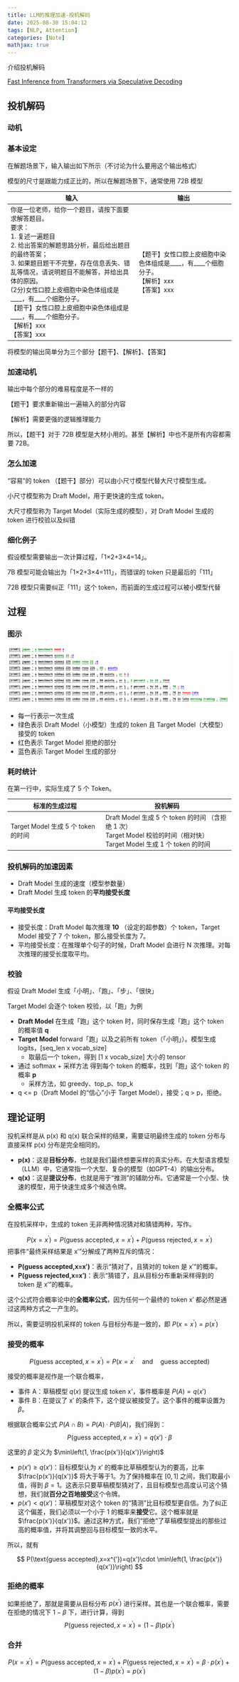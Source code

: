 ```yaml
---
title: LLM的推理加速-投机解码
date: 2025-08-30 15:04:12
tags: [NLP, Attention]
categories: [Note]
mathjax: true
---
```


介绍投机解码

[Fast Inference from Transformers via Speculative Decoding](https://arxiv.org/abs/2211.17192)

<!-- more -->


## 投机解码

### 动机

### 基本设定

在解题场景下，输入输出如下所示（不讨论为什么要用这个输出格式）

模型的尺寸是跟能力成正比的，所以在解题场景下，通常使用 72B 模型

|输入|输出|
|--|--|
|你是一位老师，给你一个题目，请按下面要求解答题目。<br>要求：<br>1. 复述一遍题目<br>2. 给出答案的解题思路分析，最后给出题目的最终答案；<br>3. 如果题目题干不完整，存在信息丢失、错乱等情况，请说明题目不能解答，并给出具体的原因。<br>(2分)女性口腔上皮细胞中染色体组成是____，有____个细胞分子。<br>【题干】女性口腔上皮细胞中染色体组成是____，有____个细胞分子。<br>【解析】xxx<br>【答案】xxx|【题干】女性口腔上皮细胞中染色体组成是____，有____个细胞分子。<br>【解析】xxx<br>【答案】xxx|

将模型的输出简单分为三个部分【题干】、【解析】、【答案】

### 加速动机

输出中每个部分的难易程度是不一样的

【题干】要求重新输出一遍输入的部分内容

【解析】需要更强的逻辑推理能力

所以，【题干】对于 72B 模型是大材小用的。甚至【解析】中也不是所有内容都需要 72B。

### 怎么加速

“容易”的 token （【题干】部分）可以由小尺寸模型代替大尺寸模型生成。

小尺寸模型称为 Draft Model，用于更快速的生成 token。

大尺寸模型称为 Target Model（实际生成的模型），对 Draft Model 生成的 token 进行校验以及纠错

### 细化例子

假设模型需要输出一次计算过程，「1×2+3×4=14」。

7B 模型可能会输出为「1×2+3×4=111」，而错误的 token 只是最后的「111」

72B 模型只需要纠正「111」这个 token，而前面的生成过程可以被小模型代替

## 过程

### 图示

![](https://raw.githubusercontent.com/wnma3mz/blog_posts/master/imgs/LLM的推理加速-EAGLE三部曲/image1.png)


- 每一行表示一次生成
- 绿色表示 Draft Model（小模型）生成的 token 且 Target Model（大模型）接受的 token
- 红色表示 Target Model 拒绝的部分
- 蓝色表示 Target Model 生成的部分



### 耗时统计

在第一行中，实际生成了 5 个 Token。

| 标准的生成过程                      | 投机解码                                                     |
| ----------------------------------- | ------------------------------------------------------------ |
| Target Model 生成 5 个 token 的时间 | Draft Model 生成 5 个 token 的时间 （含拒绝 1 次）<br> Target Model 校验的时间（相对快）<br> Target Model 生成 1 个 token 的时间 |



### 投机解码的加速因素

- Draft Model 生成的速度（模型参数量）
- Draft Model 生成 token 的**平均接受长度**



#### 平均接受长度

- 接受长度：Draft Model 每次推理 **10** （设定的超参数）个 token，Target Model 接受了 7 个 token，那么接受长度为 7。
- 平均接受长度：在推理单个句子的时候，Draft Model 会进行 N 次推理。对每次推理的接受长度取平均。



### 校验

假设 Draft Model 生成「小明」、「跑」、「步」、「很快」

Target Model 会逐个 token 校验，以「跑」为例

- **Draft Model** 在生成「跑」这个 token 时，同时保存生成「跑」这个 token 的概率值 **q**
- **Target Model** forward「跑」以及之前所有 token（「小明」）。模型生成 logits，[seq_len x vocab_size]
  - 取最后一个 token，得到 [1 x vocab_size] 大小的 tensor
- 通过 softmax + 采样方法 得到每个 token 的概率，找到「跑」这个 token 的概率 **p**
  - 采样方法，如 greedy、top_p、top_k
- q <= p（Draft Model 的“信心”小于 Target Model），接受；q > p，拒绝。 



## 理论证明

投机采样是从 p(x) 和 q(x) 联合采样的结果，需要证明最终生成的 token 分布与直接采样 p(x) 分布是完全相同的。

- **p(x)**：这是**目标分布**，也就是我们最终想要采样的真实分布。在大型语言模型（LLM）中，它通常指一个大型、复杂的模型（如GPT-4）的输出分布。
- **q(x)**：这是**提议分布**，也就是用于“推测”的辅助分布。它通常是一个小型、快速的模型，用于快速生成多个候选令牌。



### 全概率公式

在投机采样中，生成的 token 无非两种情况猜对和猜错两种，写作。


$$
P(x=x^{′})=P(\text{guess accepted},x=x^{′})+P(\text{guess rejected},x=x^{′})
$$
把事件“最终采样结果是 x′”分解成了两种互斥的情况：

- **P(guess accepted,x=x′)**：表示“猜对了，且猜对的 token 是 x′”的概率。
- **P(guess rejected,x=x′)**：表示“猜错了，且从目标分布重新采样得到的 token 是 x′”的概率。

这个公式符合概率论中的**全概率公式**，因为任何一个最终的 token x′ 都必然是通过这两种方式之一产生的。

所以，需要证明投机采样的 token 与目标分布是一致的，即 $P(x=x^{′}) = p(x^{′})$

### 接受的概率

$$
P(\text{guess accepted},x=x^{′})=P(x=x^{′} \quad \text{and} \quad \text{guess accepted})
$$

接受的概率是视作是一个联合概率，

- 事件 A：草稿模型 $q(x)$ 提议生成 token x'，事件概率是 $P(A)=q(x')$
- 事件 B：在提议了 x′ 的条件下，这个提议被接受了。这个事件的概率设置为 $\beta$。

根据联合概率公式 $P(A \cap B) = P(A) \cdot P(B|A)$，我们得到：
$$
P(\text{guess accepted},x=x^{′})=q(x')\cdot \beta
$$


这里的 $\beta$ 定义为 $\min\left(1, \frac{p(x')}{q(x')}\right)$

- $p(x') \ge q(x')$：目标模型认为 $x'$ 的概率比草稿模型认为的要高，比率 $\frac{p(x')}{q(x')}$ 将大于等于1。为了保持概率在 $[0, 1]$ 之间，我们取最小值，得到 $\beta = 1$。这表示只要草稿模型猜对了，且目标模型也高度认可这个猜想，我们就**百分之百地接受**这个令牌。
- $p(x') < q(x')$：草稿模型对这个 token 的“猜测”比目标模型更自信。为了纠正这个偏差，我们必须以一个小于 1 的概率来**接受**它。这个概率就是$\frac{p(x')}{q(x')}$。通过这种方式，我们“拒绝”了草稿模型提出的那些过高的概率值，并将其调整回与目标模型一致的水平。

所以，就有

$$
P(\text{guess accepted},x=x^{′})=q(x')\cdot \min\left(1, \frac{p(x')}{q(x')}\right)
$$



### 拒绝的概率

如果拒绝了，那就是需要从目标分布 $p(x^{'})$ 进行采样。其也是一个联合概率，需要在拒绝的情况下 $1-\beta$ 下，进行计算，得到
$$
P(\text{guess rejected},x=x^{′})=(1-\beta)p(x^{'})
$$



### 合并

$$
P(x=x^{′})=P(\text{guess accepted},x=x^{′})+P(\text{guess rejected},x=x^{′})=\beta\cdot p(x^{'}) + (1-\beta)p(x^{'})=p(x^{'})
$$




​		

